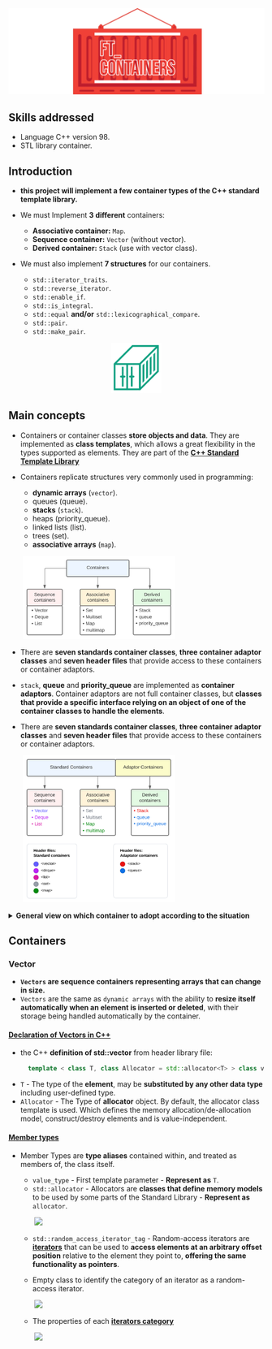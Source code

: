 ![img/conta.png](img/conta.png)

## Skills addressed 

* Language C++ version 98.
* STL library container.

## Introduction


* **this project will implement a few container types of the C++ standard template library.**
* We must Implement **3 different** containers:
  * **Associative container:** `Map`.
  * **Sequence container:** `Vector` (without vector<bool>).
  * **Derived container:** `Stack` (use with vector class).


* We must also implement **7 structures** for our containers.
  * `std::iterator_traits`.
  * `std::reverse_iterator`.
  * `std::enable_if`.
  * `std::is_integral`.
  * `std::equal` **and/or** `std::lexicographical_compare`.
  * `std::pair`.
  * `std::make_pair`.

<p align="center">
  <img src="img/cargo.png" width="100">
</p>

## Main concepts

* Containers or container classes **store objects and data**. They are implemented as **class templates**, which allows a 
great flexibility in the types supported as elements. They are part of the 
[**C++ Standard Template Library**](https://github.com/0xCAF3D0OD/CPP/tree/main/module_08)
 
 
* Containers replicate structures very commonly used in programming:
  * **dynamic arrays** (`vector`).
  * queues (queue).
  * **stacks** (`stack`).
  * heaps (priority_queue).
  * linked lists (list).
  * trees (set).
  * **associative arrays** (`map`).


&nbsp;&nbsp;&nbsp;&nbsp;&nbsp;&nbsp;
[<img src="img/containers.svg" width="300">]("https://github.com/0xCAF3D0OD/ft_containers/blob/main/img/containers.svg")

* There are **seven standards container classes**, **three container adaptor classes** and **seven header files**
that provide access to these containers or container adaptors.

* `stack`, **queue** and **priority_queue** are implemented as **container adaptors**. Container adaptors are not full container
  classes, but **classes that provide a specific interface relying on an object of one of the container classes to handle
  the elements**.


* There are **seven standards container classes**, **three container adaptor classes** and **seven header files**
  that provide access to these containers or container adaptors.


&nbsp;&nbsp;&nbsp;&nbsp;&nbsp;&nbsp;
[<img src="img/containers_header_file.svg" width="300">]("https://github.com/0xCAF3D0OD/ft_containers/blob/main/img/containers_header_file.svg)


<details>
  <summary><b>General view on which container to adopt according to the situation</b></summary>

  [<img src="img/which_container.svg" width="500">]("https://github.com/0xCAF3D0OD/ft_containers/blob/main/img/which_container.svg)
</details>


## Containers

### Vector

* **`Vectors` are sequence containers representing arrays that can change in size.**
* `Vectors` are the same as `dynamic arrays` with the ability to **resize itself automatically when an element is inserted 
or deleted**, with their storage being handled automatically by the container.

#### **[Declaration of Vectors in C++](https://www.mygreatlearning.com/blog/vectors-in-c/)**

* the C++ **definition of std::vector** from <vector> header library file:
  ````c++
    template < class T, class Allocator = std::allocator<T> > class vector;
    ````
* `T` - The type of the **element**, may be **substituted by any other data type** including user-defined type.
* `Allocator` - The Type of **allocator** object. By default, the allocator class template is used. 
Which defines the memory allocation/de-allocation model, construct/destroy elements and is value-independent.

#### **[Member types](https://riptutorial.com/cplusplus/example/14397/member-types-and-aliases)**

* Member Types are **type aliases** contained within, and treated as members of, the class itself.
  * `value_type` - First template parameter - **Represent as** `T`.
  * `std::allocator` - Allocators are **classes that define memory models** to be used by some parts of the Standard Library -
   **Represent as** `allocator`.

  &nbsp;&nbsp;&nbsp;&nbsp;&nbsp;&nbsp;
  [<img src="img/tableau_alloc.svg" width="300">]("https://github.com/0xCAF3D0OD/ft_containers/blob/main/img/tableau_alloc.svg)

  * `std::random_access_iterator_tag` - Random-access iterators are **[iterators](https://cplusplus.com/reference/iterator/iterator/)**
  that can be used to **access elements at an arbitrary offset position** relative to the element they point to, 
  **offering the same functionality as pointers**.

  * Empty class to identify the category of an iterator as a random-access iterator.

  &nbsp;&nbsp;&nbsp;&nbsp;&nbsp;&nbsp;
  [<img src="img/tableau_iterator.svg" width="300">]("https://github.com/0xCAF3D0OD/ft_containers/blob/main/img/tableau_iterator.svg)
  
  * The properties of each **[iterators category](https://cplusplus.com/reference/iterator/)**

  &nbsp;&nbsp;&nbsp;&nbsp;&nbsp;&nbsp;
  [<img src="img/hierarchy_iterator.svg" width="300">]("https://github.com/0xCAF3D0OD/ft_containers/blob/main/img/hierarchy_iterator.svg)

  